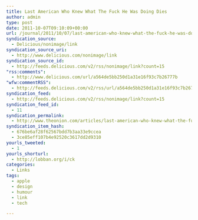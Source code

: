 ```yaml
---
title: Last American Who Knew What The Fuck He Was Doing Dies
author: admin
type: post
date: 2011-10-07T09:10:09+00:00
url: /journal/2011/10/07/last-american-who-knew-what-the-fuck-he-was-doing-dies/
syndication_source:
  - Delicious/nonimage/link
syndication_source_uri:
  - http://www.delicious.com/nonimage/link
syndication_source_id:
  - http://feeds.delicious.com/v2/rss/nonimage/link?count=15
"rss:comments":
  - http://www.delicious.com/url/a564de5bb250d1a31e16f93c7b26777b
"wfw:commentRSS":
  - http://feeds.delicious.com/v2/rss/url/a564de5bb250d1a31e16f93c7b26777b
syndication_feed:
  - http://feeds.delicious.com/v2/rss/nonimage/link?count=15
syndication_feed_id:
  - 11
syndication_permalink:
  - http://www.theonion.com/articles/last-american-who-knew-what-the-fuck-he-was-doing,26268/
syndication_item_hash:
  - 676be6af28f62567bdd7b3aa33e9ccea
  - 3ce85eff107b4e92520c3617dd2d9310
yourls_tweeted:
  - 1
yourls_shorturl:
  - http://lobban.org/i/ck
categories:
  - Links
tags:
  - apple
  - design
  - humour
  - link
  - tech

---
```

